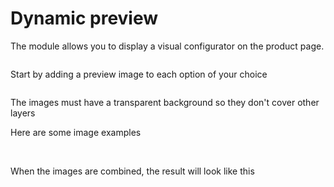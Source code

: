 # Dynamic preview

The module allows you to display a visual configurator on the product page.

<img srcset="/dynamicproduct/images/visual-configurator.jpg 2x" class="border">

Start by adding a preview image to each option of your choice

<img srcset="/dynamicproduct/images/preview-config.jpg 2x" class="border">

The images must have a transparent background so they don't cover other layers

Here are some image examples

<img srcset="/dynamicproduct/images/layers/blue-board.png 2x" class="border transparent">

<img srcset="/dynamicproduct/images/layers/mountains.png 2x" class="border transparent">

<img srcset="/dynamicproduct/images/layers/blue-wheels.png 2x" class="border transparent">

When the images are combined, the result will look like this

<img srcset="/dynamicproduct/images/layers/combined.png 2x" class="border transparent">
